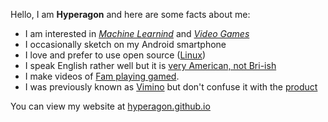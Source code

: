 Hello, I am **Hyperagon** and here are some facts about me:

- I am interested in [*Machine Learnind*](https://en.wikipedia.org/wiki/Machine_learning) and [*Video Games*](https://en.wikipedia.org/wiki/Video_games)
- I occasionally sketch on my Android smartphone
- I love and prefer to use open source ([Linux](https://www.linux.org/))
- I speak English rather well but it is [very American, not Bri-ish](https://www.speakmoreclearly.com/english-pronunciation-tips/the-difference-between-a-british-and-american-accent/)
- I make videos of [Fam playing gamed](https://www.youtube.com/@famfandango).
- I was previously known as [Vimino](https://vimino.gitlab.io/) but don't confuse it with the [product](https://www.amazon.in/Shrimps-Vitamin-Complex-Billion-Bacteria/dp/B0963691WP)

You can view my website at [hyperagon.github.io](https://hyperagon.github.io/)
